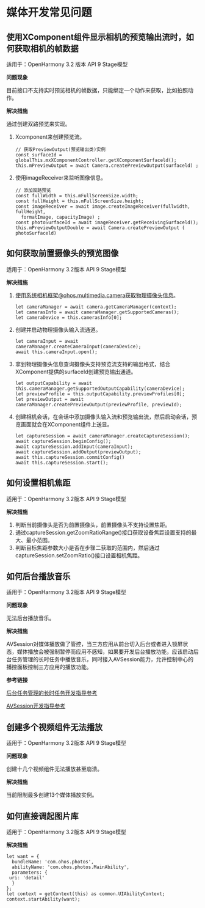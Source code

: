 # 媒体开发常见问题

## 使用XComponent组件显示相机的预览输出流时，如何获取相机的帧数据

适用于：OpenHarmony 3.2 版本  API 9 Stage模型

**问题现象**

目前接口不支持实时预览相机的帧数据，只能绑定一个动作来获取，比如拍照动作。

**解决措施**

通过创建双路预览来实现。

1.  Xcomponent来创建预览流。

    ```
    // 获取PreviewOutput(预览输出类)实例
    const surfaceId = globalThis.mxXComponentController.getXComponentSurfaceld();
    this.mPreviewOutput = await Camera.createPreviewOutput(surfaceld) ;
    ```

2.  使用imageReceiver来监听图像信息。

    ```
    // 添加双路预览
    const fullWidth = this.mFullScreenSize.width;
    const fullHeight = this.mFullScreenSize.height;
    const imageReceiver = await image.createImageReceiver(fullwidth, fullHeight, 
      formatImage, capacityImage) ;
    const photoSurfaceId = await imageReceiver.getReceivingSurfaceld();
    this.mPreviewOutputDouble = await Camera.createPreviewOutput ( photoSurfaceld)
    ```


## 如何获取前置摄像头的预览图像

适用于：OpenHarmony 3.2版本  API 9 Stage模型

**解决措施**

1.  使用系统相机框架@ohos.multimedia.camera获取物理摄像头信息。

    ```
    let cameraManager = await camera.getCameraManager(context);
    let camerasInfo = await cameraManager.getSupportedCameras();
    let cameraDevice = this.camerasInfo[0];
    ```

2.  创建并启动物理摄像头输入流通道。

    ```
    let cameraInput = await cameraManager.createCameraInput(cameraDevice);
    await this.cameraInput.open();
    ```

3.  拿到物理摄像头信息查询摄像头支持预览流支持的输出格式，结合XComponent提供的surfaceId创建预览输出通道。

    ```
    let outputCapability = await this.cameraManager.getSupportedOutputCapability(cameraDevice);
    let previewProfile = this.outputCapability.previewProfiles[0];
    let previewOutput = await cameraManager.createPreviewOutput(previewProfile, previewId);
    ```

4.  创建相机会话，在会话中添加摄像头输入流和预览输出流，然后启动会话，预览画面就会在XComponent组件上送显。

    ```
    let captureSession = await cameraManager.createCaptureSession();
    await captureSession.beginConfig();
    await captureSession.addInput(cameraInput);
    await captureSession.addOutput(previewOutput);
    await this.captureSession.commitConfig()
    await this.captureSession.start();
    ```


## 如何设置相机焦距

适用于：OpenHarmony 3.2版本  API 9 Stage模型

**解决措施**

1.  判断当前摄像头是否为前置摄像头，前置摄像头不支持设置焦距。
2.  通过captureSession.getZoomRatioRange\(\)接口获取设备焦距设置支持的最大、最小范围。
3.  判断目标焦距参数大小是否在步骤二获取的范围内，然后通过captureSession.setZoomRatio\(\)接口设置相机焦距。

## 如何后台播放音乐

适用于：OpenHarmony 3.2版本  API 9 Stage模型

**问题现象**

无法后台播放音乐。

**解决措施**

AVSession对媒体播放做了管控，当三方应用从前台切入后台或者进入锁屏状态，媒体播放会被强制暂停而应用不感知，如果要开发后台播放功能，应该启动后台任务管理的长时任务中播放音乐，同时接入AVSession能力，允许控制中心的播控面板控制三方应用的播放功能。

**参考链接**

[后台任务管理的长时任务开发指导参考](../task-management/continuous-task-dev-guide.md)

[AVSession开发指导参考](../media/using-avsession-developer.md)


## 创建多个视频组件无法播放

适用于：OpenHarmony 3.2版本 API 9 Stage模型

**问题现象**

创建十几个视频组件无法播放甚至崩溃。

**解决措施**

当前限制最多创建13个媒体播放实例。


## 如何直接调起图片库

适用于：OpenHarmony 3.2版本   API 9 Stage模型

**解决措施**

```
let want = {
  bundleName: 'com.ohos.photos',
  abilityName: 'com.ohos.photos.MainAbility',
  parameters: {
 uri: 'detail'
  }
};
let context = getContext(this) as common.UIAbilityContext;
context.startAbility(want);
```

